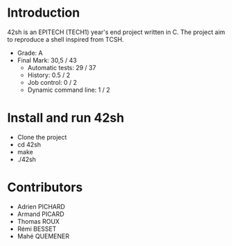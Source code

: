 # Introduction
42sh is an EPITECH (TECH1) year's end project written in C. The project aim to reproduce a shell inspired from TCSH.

* Grade: A
* Final Mark: 30,5 / 43
  * Automatic tests: 29 / 37
  * History: 0.5 / 2
  * Job control: 0 / 2
  * Dynamic command line: 1 / 2

# Install and run 42sh

* Clone the project
* cd 42sh
* make
* ./42sh

# Contributors
* Adrien PICHARD
* Armand PICARD
* Thomas ROUX
* Rémi BESSET
* Mahé QUEMENER
